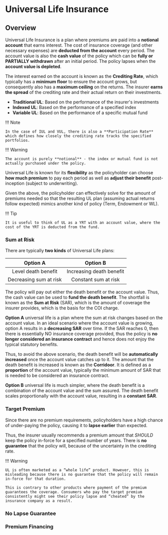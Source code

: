 # **Universal Life Insurance**

## **Overview**

Universal Life Insurance is a plan where premiums are paid into a **notional account** that earns interest. The cost of insurance coverage (and other necessary expenses) are **deducted from the account** every period. The account value is also the **cash value** of the policy which can be **fully or PARTIALLY withdrawn** after an initial period. The policy lapses when the **account value is depleted**.

The interest earned on the account is known as the **Crediting Rate**, which typically has a **minimum floor** to ensure the account grows, but consequently also has a **maximum ceiling** on the returns. The insurer **earns the spread** of the crediting rate and their actual return on their investments.

* **Traditional UL**: Based on the performance of the insurer's investments
* **Indexed UL**: Based on the performance of a specified index
* **Variable UL**: Based on the performance of a specific mutual fund

!!! Note

    In the case of IUL and VUL, there is also a **Participation Rate** which defines how closely the crediting rate tracks the specified portfolios.

!!! Warning

    The account is purely **notional** - the index or mutual fund is not actually purchased under the policy.

Universal Life is known for its **flexibility** as the policyholder can choose **how much premium** to pay each period as well as **adjust their benefit** post-inception (subject to underwriting).

Given the above, the policyholder can effectively solve for the amount of premiums needed so that the resulting UL plan (assuming actual returns follow expected) mimics another kind of policy (Term, Endowment or WL).

!!! Tip

    It is useful to think of UL as a YRT with an account value, where the cost of the YRT is deducted from the fund.

### **Sum at Risk**

There are typically **two kinds** of Universal Life plans:

<center>

|      **Option A**      |       **Option B**       |
| :--------------------: | :----------------------: |
|  Level death benefit   | Increasing death benefit |
| Decreasing sum at risk |   Constant sum at risk   |

</center>

The policy will pay out either the death benefit or the account value. Thus, the cash value can be used to **fund the death benefit**. The shortfall is known as the **Sum at Risk** (SAR), which is the amount of coverage the insurer provides, which is the basis for the COI charge.

**Option A** universal life is a plan where the sum at risk changes based on the account value. In an ideal scenario where the account value is growing, option A results in a **decreasing SAR** over time. If the SAR reaches 0, then there is essentially NO insurance coverage provided, thus the policy is **no longer considered an insurance contract** and hence does not enjoy the typical statutory benefits.

Thus, to avoid the above scenario, the death benefit will be **automatically increased** once the account value catches up to it. The amount that the death benefit is increased is known as the **Corridoor**. It is defined as a **proportion** of the account value, typically the minimum amount of SAR that is needed to be considered an insurance contract.

**Option B** universal life is much simpler, where the death benefit is a combination of the account value and the sum assured. The death benefit scales proportionally with the account value, resulting in a **constant SAR**.

### **Target Premium**

Since there are no premium requirements, policyholders have a high chance of under-paying the policy, causing it to **lapse earlier** than expected.

Thus, the insurer usually recommends a premium amount that *SHOULD* keep the policy in-force for a specified number of years. There is **no guarantee** that the policy will, because of the uncertainty in the crediting rate.

!!! Warning

    UL is often marketed as a “whole life” product. However, this is misleading because there is no guarantee that the policy will remain in-force for that duration.
    
    This is contrary to other products where payment of the premium guarantees the coverage. Consumers who pay the target premium consistently might see their policy lapse and “cheated” by the insurance company as a result.

### **No Lapse Guarantee**



### **Premium Financing**
